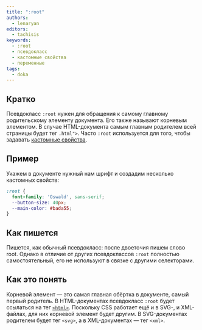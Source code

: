 ```yaml
---
title: ":root"
authors:
  - lenaryan
editors:
  - tachisis
keywords:
  - :root
  - псевдокласс
  - кастомные свойства
  - переменные
tags:
  - doka
---
```


## Кратко

Псевдокласс `:root` нужен для обращения к самому главному родительскому элементу документа. Его также называют корневым элементом. В случае HTML-документа самым главным родителем всей страницы будет тег `.html">`. Часто `:root` используется для того, чтобы задавать [кастомные свойства](/css/custom-properties).

## Пример

Укажем в документе нужный нам шрифт и создадим несколько кастомных свойств:

```css
:root {
  font-family: 'Oswald', sans-serif;
  --button-size: 40px;
  --main-color: #bada55;
}
```

## Как пишется

Пишется, как обычный псевдокласс: после двоеточия пишем слово root. Однако в отличие от других псевдоклассов `:root` полностью самостоятельный, его не используют в связке с другими селекторами.

## Как это понять

Корневой элемент — это самая главная обёртка в документе, самый первый родитель. В HTML-документах псевдокласс `:root` будет ссылаться на тег [`<html>`](/html/html). Поскольку CSS работает ещё и в SVG-, и XML-файлах, для них корневой элемент будет другим. В SVG-документах родителем будет тег `<svg>`, а в XML-документах — тег `<xml>`.
